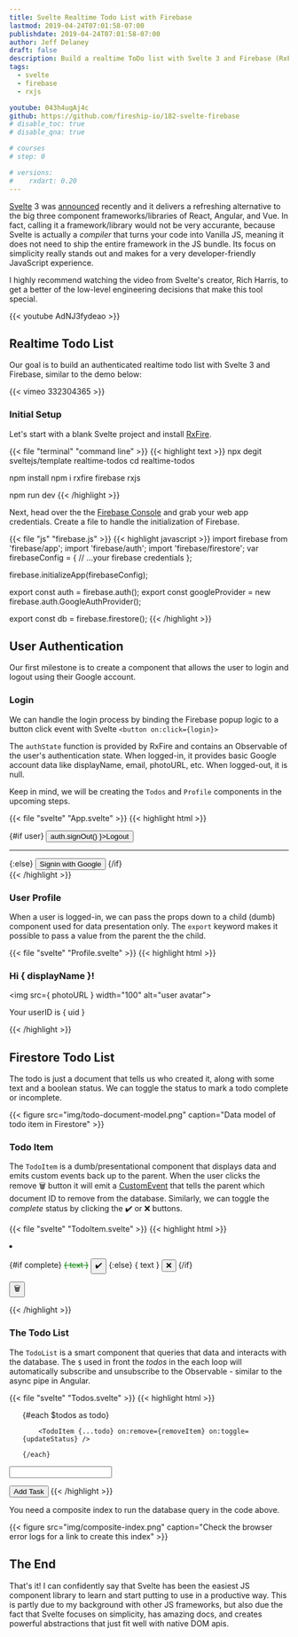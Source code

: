 ```yaml
---
title: Svelte Realtime Todo List with Firebase
lastmod: 2019-04-24T07:01:58-07:00
publishdate: 2019-04-24T07:01:58-07:00
author: Jeff Delaney
draft: false
description: Build a realtime ToDo list with Svelte 3 and Firebase (RxFire)
tags:
  - svelte
  - firebase
  - rxjs

youtube: 043h4ugAj4c
github: https://github.com/fireship-io/182-svelte-firebase
# disable_toc: true
# disable_qna: true

# courses
# step: 0

# versions:
#    rxdart: 0.20
---
```


[Svelte](https://svelte.dev/) 3 was
[announced](https://twitter.com/Rich_Harris/status/1120342713843507201) recently
and it delivers a refreshing alternative to the big three component
frameworks/libraries of React, Angular, and Vue. In fact, calling it a
framework/library would not be very accurante, because Svelte is actually a
_compiler_ that turns your code into Vanilla JS, meaning it does not need to
ship the entire framework in the JS bundle. Its focus on simplicity really
stands out and makes for a very developer-friendly JavaScript experience.

I highly recommend watching the video from Svelte's creator, Rich Harris, to get
a better of the low-level engineering decisions that make this tool special.

{{< youtube AdNJ3fydeao >}}

## Realtime Todo List

Our goal is to build an authenticated realtime todo list with Svelte 3 and
Firebase, similar to the demo below:

{{< vimeo 332304365 >}}

### Initial Setup

Let's start with a blank Svelte project and install
[RxFire](https://github.com/firebase/firebase-js-sdk/tree/master/packages/rxfire).

{{< file "terminal" "command line" >}} {{< highlight text >}} npx degit
sveltejs/template realtime-todos cd realtime-todos

npm install npm i rxfire firebase rxjs

npm run dev {{< /highlight >}}

Next, head over the the [Firebase Console](https://console.firebase.google.com/)
and grab your web app credentials. Create a file to handle the initialization of
Firebase.

{{< file "js" "firebase.js" >}} {{< highlight javascript >}} import firebase
from 'firebase/app'; import 'firebase/auth'; import 'firebase/firestore'; var
firebaseConfig = { // ...your firebase credentials };

firebase.initializeApp(firebaseConfig);

export const auth = firebase.auth(); export const googleProvider = new
firebase.auth.GoogleAuthProvider();

export const db = firebase.firestore(); {{< /highlight >}}

## User Authentication

Our first milestone is to create a component that allows the user to login and
logout using their Google account.

### Login

We can handle the login process by binding the Firebase popup logic to a button
click event with Svelte `<button on:click={login}>`

The `authState` function is provided by RxFire and contains an Observable of the
user's authentication state. When logged-in, it provides basic Google account
data like displayName, email, photoURL, etc. When logged-out, it is null.

Keep in mind, we will be creating the `Todos` and `Profile` components in the
upcoming steps.

{{< file "svelte" "App.svelte" >}} {{< highlight html >}}

<script>
    import Profile from './Profile.svelte';
    import Todos from './Todos.svelte';

    import { auth, googleProvider } from './firebase';
    import { authState } from 'rxfire/auth';

    let user;

    const unsubscribe = authState(auth).subscribe(u => user = u);

    function login() {
        auth.signInWithPopup(googleProvider);
    }
</script>

<section>
{#if user}
    <Profile {...user} />
    <button on:click={ () => auth.signOut() }>Logout</button>
    <hr>
    <Todos uid={user.uid} />
{:else}
	<button on:click={login}>
		Signin with Google
	</button>
{/if}
</section>
{{< /highlight >}}

### User Profile

When a user is logged-in, we can pass the props down to a child (dumb) component
used for data presentation only. The `export` keyword makes it possible to pass
a value from the parent the the child.

{{< file "svelte" "Profile.svelte" >}} {{< highlight html >}}

<script>
    export let displayName;
    export let photoURL;
    export let uid;
</script>

<h3>Hi { displayName }!</h3>

<img src={ photoURL } width="100" alt="user avatar">

<p>Your userID is { uid }</p>
{{< /highlight >}}

## Firestore Todo List

The todo is just a document that tells us who created it, along with some text
and a boolean status. We can toggle the status to mark a todo complete or
incomplete.

{{< figure src="img/todo-document-model.png" caption="Data model of todo item in Firestore" >}}

### Todo Item

The `TodoItem` is a dumb/presentational component that displays data and emits
custom events back up to the parent. When the user clicks the remove 🗑️ button
it will emit a
[CustomEvent](https://developer.mozilla.org/en-US/docs/Web/API/CustomEvent) that
tells the parent which document ID to remove from the database. Similarly, we
can toggle the _complete_ status by clicking the ✔️ or ❌ buttons.

{{< file "svelte" "TodoItem.svelte" >}} {{< highlight html >}}

<script>

    import { createEventDispatcher } from 'svelte';

    const dispatch = createEventDispatcher();
    
    function remove() {
		dispatch('remove', { id });
	}

	function toggleStatus() {
        let newStatus = !complete;
		dispatch('toggle', {
            id,
            newStatus
        });
    }
    

    export let id; // document ID
    export let text;
    export let complete;
</script>

<style>
    .is-complete {
        text-decoration: line-through;
        color: green;
    }
</style>

<li>

{#if complete} <span class="is-complete">{ text }</span>
<button on:click={toggleStatus}> ✔️ </button> {:else} <span>{ text }</span>
<button on:click={toggleStatus}> ❌ </button> {/if}

<button on:click={remove}> 🗑 </button>

</li>
{{< /highlight >}}

### The Todo List

The `TodoList` is a smart component that queries that data and interacts with
the database. The `$` used in front the _todos_ in the each loop will
automatically subscribe and unsubscribe to the Observable - similar to the async
pipe in Angular.

{{< file "svelte" "Todos.svelte" >}} {{< highlight html >}}

<script>
    import TodoItem from './TodoItem.svelte';
    import { db } from './firebase';
    import { collectionData } from 'rxfire/firestore';
    import { startWith } from 'rxjs/operators';

    // User ID passed from parent
    export let uid;

    // Form Text
    let text = 'some task';

    // Query requires an index, see screenshot below
    const query = db.collection('todos').where('uid', '==', uid).orderBy('created');

    const todos = collectionData(query, 'id').pipe(startWith([]));

    function add() {
        db.collection('todos').add({ uid, text, complete: false, created: Date.now() });
        text = '';
    }

    function updateStatus(event) {
        const { id, newStatus } = event.detail;
        db.collection('todos').doc(id).update({ complete: newStatus });
    }

    function removeItem(event) {
        const { id } = event.detail;
        db.collection('todos').doc(id).delete();
    }
</script>

<style>
    input { display: block }
</style>

<ul>
	{#each $todos as todo}

        <TodoItem {...todo} on:remove={removeItem} on:toggle={updateStatus} />

    {/each}

</ul>

<input bind:value={text}>

<button on:click={add}>Add Task</button> {{< /highlight >}}

You need a composite index to run the database query in the code above.

{{< figure src="img/composite-index.png" caption="Check the browser error logs for a link to create this index"  >}}

## The End

That's it! I can confidently say that Svelte has been the easiest JS component
library to learn and start putting to use in a productive way. This is partly
due to my background with other JS frameworks, but also due the fact that Svelte
focuses on simplicity, has amazing docs, and creates powerful abstractions that
just fit well with native DOM apis.
